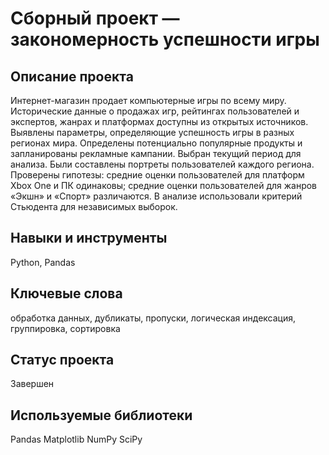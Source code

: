 # Сборный проект — закономерность успешности игры

## Описание проекта

Интернет-магазин продает компьютерные игры по всему миру. Исторические данные о продажах игр, рейтингах пользователей и экспертов, жанрах и платформах доступны из открытых источников. Выявлены параметры, определяющие успешность игры в разных регионах мира. Определены потенциально популярные продукты и запланированы рекламные кампании. Выбран текущий период для анализа. Были составлены портреты пользователей каждого региона. Проверены гипотезы: средние оценки пользователей для платформ Xbox One и ПК одинаковы; средние оценки пользователей для жанров «Экшн» и «Спорт» различаются. В анализе использовали критерий Стьюдента для независимых выборок.

## Навыки и инструменты

Python, Pandas

## Ключевые слова

обработка данных, дубликаты, пропуски, логическая индексация, группировка, сортировка

## Статус проекта

Завершен




## Используемые библиотеки

Pandas Matplotlib NumPy SciPy
